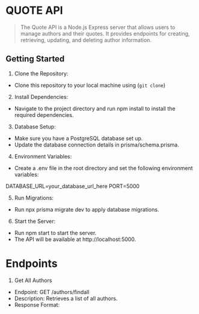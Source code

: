 # QUOTE API
>The Quote API is a Node.js Express server that allows users to manage authors and their quotes. It provides endpoints for creating, retrieving, updating, and deleting author information. 

## Getting Started
1. Clone the Repository:
* Clone this repository to your local machine using (`git clone`)
2. Install Dependencies:
* Navigate to the project directory and run npm install to install the required dependencies.
3. Database Setup:
* Make sure you have a PostgreSQL database set up.
* Update the database connection details in prisma/schema.prisma.
4. Environment Variables:
* Create a .env file in the root directory and set the following environment variables:

DATABASE_URL=your_database_url_here
PORT=5000

5. Run Migrations:
* Run npx prisma migrate dev to apply database migrations.
6. Start the Server:
* Run npm start to start the server.
* The API will be available at http://localhost:5000.


# Endpoints
1. Get All Authors
* Endpoint: GET /authors/findall
* Description: Retrieves a list of all authors.
* Response Format:
